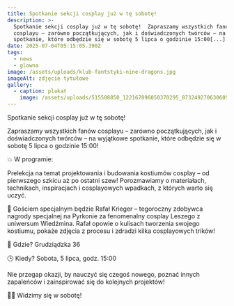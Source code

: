 ```yaml
---
title: Spotkanie sekcji cosplay już w tę sobotę!
description: >-
  Spotkanie sekcji cosplay już w tę sobotę!  Zapraszamy wszystkich fanów
  cosplayu – zarówno początkujących, jak i doświadczonych twórców – na wyjątkowe
  spotkanie, które odbędzie się w sobotę 5 lipca o godzinie 15:00[...]
date: 2025-07-04T05:15:05.390Z
tags:
  - news
  - glowna
image: /assets/uploads/klub-fantstyki-nine-dragons.jpg
imageAlt: zdjęcie tytułowe
gallery:
  - caption: plakat
    image: /assets/uploads/515508850_122167896050370295_8732492706306059618_n.jpg
---
```

Spotkanie sekcji cosplay już w tę sobotę!

Zapraszamy wszystkich fanów cosplayu – zarówno początkujących, jak i doświadczonych twórców – na wyjątkowe spotkanie, które odbędzie się w sobotę 5 lipca o godzinie 15:00!

💥 W programie:

Prelekcja na temat projektowania i budowania kostiumów cosplay – od pierwszego szkicu aż po ostatni szew! Porozmawiamy o materiałach, technikach, inspiracjach i cosplayowych wpadkach, z których warto się uczyć.

🎤 Gościem specjalnym będzie Rafał Krieger – tegoroczny zdobywca nagrody specjalnej na Pyrkonie za fenomenalny cosplay Leszego z uniwersum Wiedźmina. Rafał opowie o kulisach tworzenia swojego kostiumu, pokaże zdjęcia z procesu i zdradzi kilka cosplayowych trików!

📍 Gdzie? Grudziądzka 36

🕒 Kiedy? Sobota, 5 lipca, godz. 15:00

Nie przegap okazji, by nauczyć się czegoś nowego, poznać innych zapaleńców i zainspirować się do kolejnych projektów!

🧵✨ Widzimy się w sobotę!
